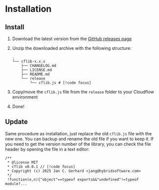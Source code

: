 # Installation

## Install

1. Download the latest version from the [GitHub releases page](https://github.com/jcgerhard/cflib/releases)
2. Unzip the downloaded archive with the following structure:

   ```bash{7}
   .
   └── cflib-x.x.x
       ├── CHANGELOG.md
       ├── LICENSE.md
       ├── README.md
       └── release
           └── cflib.js # [!code focus]
   ```

3. Copy/move the `cflib.js` file from the `release` folder to your Cloudflow environment
4. Done!

## Update

Same procedure as installation, just replace the old `cflib.js` file with the new one.
You can backup and rename the old file if you want to keep it.
If you need to get the version number of the library, you can check the file header by opening the file in a text editor:

```js{2}
/**
 * @license MIT
 * cflib v0.0.1 // [!code focus]
 * Copyright (c) 2025 Jan C. Gerhard <jang@hybridsoftware.com>
 */
 !function(e,n){"object"==typeof exports&&"undefined"!=typeof module?...
 ```
